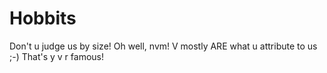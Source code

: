 Hobbits
=======

Don't u judge us by size! Oh well, nvm! V mostly ARE what u attribute to us ;-) That's y v r famous!